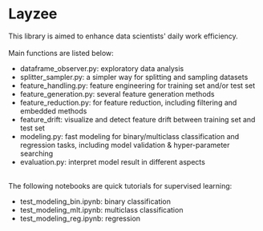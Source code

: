 # Layzee

This library is aimed to enhance data scientists' daily work efficiency. 
<br><br>
Main functions are listed below:
+ dataframe_observer.py: exploratory data analysis
+ splitter_sampler.py: a simpler way for splitting and sampling datasets
+ feature_handling.py: feature engineering for training set and/or test set
+ feature_generation.py: several feature generation methods
+ feature_reduction.py: for feature reduction, including filtering and embedded methods
+ feature_drift: visualize and detect feature drift between training set and test set
+ modeling.py: fast modeling for binary/multiclass classification and regression tasks, including model validation & hyper-parameter searching  
+ evaluation.py: interpret model result in different aspects
<br><br>
  
The following notebooks are quick tutorials for supervised learning:
+ test_modeling_bin.ipynb: binary classification
+ test_modeling_mlt.ipynb: multiclass classification
+ test_modeling_reg.ipynb: regression
